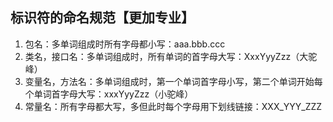## 标识符的命名规范【更加专业】

1. 包名：多单词组成时所有字母都小写：aaa.bbb.ccc 
2. 类名，接口名：多单词组成时，所有单词的首字母大写：XxxYyyZzz（大驼峰）
3. 变量名，方法名：多单词组成时，第一个单词首字母小写，第二个单词开始每个单词首字母大写：xxxYyyZzz（小驼峰）
4. 常量名：所有字母都大写，多但此时每个字母用下划线链接：XXX_YYY_ZZZ